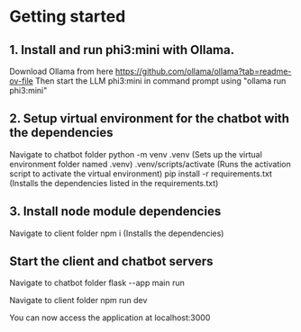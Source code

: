 # Getting started

## 1. Install and run phi3:mini with Ollama.
Download Ollama from here https://github.com/ollama/ollama?tab=readme-ov-file
Then start the LLM phi3:mini in command prompt using "ollama run phi3:mini"

## 2. Setup virtual environment for the chatbot with the dependencies
Navigate to chatbot folder
python -m venv .venv                (Sets up the virtual environment folder named .venv)
.venv/scripts/activate              (Runs the activation script to activate the virtual environment)
pip install -r requirements.txt     (Installs the dependencies listed in the requirements.txt)

## 3. Install node module dependencies
Navigate to client folder
npm i                               (Installs the dependencies)

## Start the client and chatbot servers
Navigate to chatbot folder
flask --app main run

Navigate to client folder
npm run dev

You can now access the application at localhost:3000
